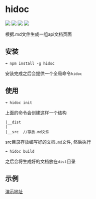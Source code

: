 # hidoc
[![](https://img.shields.io/travis/mennghao/hidoc.svg?style=flat-square)](https://travis-ci.org/mennghao/hidoc) [![](https://img.shields.io/npm/v/hidoc.svg?style=flat-square)](https://www.npmjs.com/package/hidoc) [![](https://img.shields.io/npm/dt/hidoc.svg?style=flat-square)](https://www.npmjs.com/package/hidoc) [![](https://img.shields.io/github/license/mennghao/hidoc.svg?style=flat-square)](https://github.com/mennghao/hidoc/blob/master/LICENSE)

根据.md文件生成一组api文档页面

## 安装

```
➜ npm install -g hidoc
```
安装完成之后会提供一个全局命令```hidoc```

## 使用

```
➜ hidoc init
```
上面的命令会创建这样一个结构
```
|__dist
|
|__src  //存放.md文件

```

src目录存放编写好的文档```.md```文件, 然后执行

```
➜ hidoc build
```
之后会将生成好的文档放在```dist```目录

## 示例

[演示地址](http://mennghao.github.io/hidoc/dist/index.html)